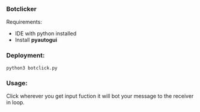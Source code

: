 ### Botclicker

Requirements:
* IDE with python installed
* Install <strong>pyautogui</strong>

### Deployment:
```
python3 botclick.py
```
### Usage: 
Click wherever you get input fuction it will bot your message to the receiver in loop.
